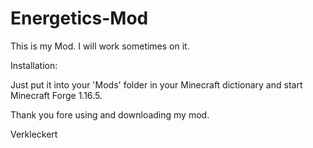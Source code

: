 # Energetics-Mod


This is my Mod.
I will work sometimes on it.


Installation:

Just put it into your 'Mods' folder in
your Minecraft dictionary and start
Minecraft Forge 1.16.5.


Thank you fore using and downloading
my mod.

Verkleckert

